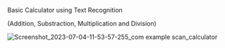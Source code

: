 Basic Calculator using Text Recognition

(Addition, Substraction, Multiplication and Division)

![Screenshot_2023-07-04-11-53-57-255_com example scan_calculator](https://github.com/HeavyCrow1203/Scan_Calculator/assets/121813493/055cfc7d-3447-4e74-a884-e8f20697b138)


